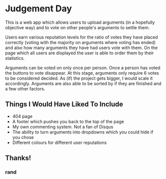 # Judgement Day

This is a web app which allows users to upload arguments (in a hopefully objective
way) and to vote on other people's arguments to settle them.

Users earn various reputation levels for the ratio of votes they have placed correctly
(voting with the majority on arguments where voting has ended) and also how many 
arguments they have had users vote with them. On the page which all users are
displayed the user is able to order them by their statistics.

Arguments can be voted on only once per person. Once a person has voted the 
buttons to vote disappear. At this stage, arguments only require 6 votes to be
considered decided. As (if) the project gets bigger, I would scale it accordingly.
Arguments are also able to be sorted by if they are finished and a few other
factors.

## Things I Would Have Liked To Include

* 404 page
* A footer which pushes you back to the top of the page
* My own commenting system. Not a fan of Disqus
* The ability to turn arguments into dropdowns which you could hide if you chose
* Different colours for different user reputations

## Thanks!

### rand


